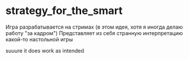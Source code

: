 # strategy_for_the_smart

Игра разрабатывается на стримах (в этом идея, хотя я иногда делаю работу "за кадром")
Представляет из себя странную интерпретацию какой-то настольной игры

suuure it does work as intended
